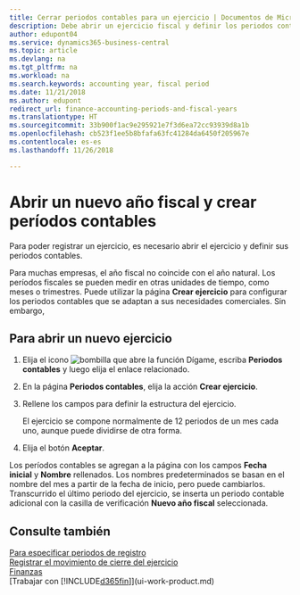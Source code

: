 ```yaml
---
title: Cerrar periodos contables para un ejercicio | Documentos de Microsoft
description: Debe abrir un ejercicio fiscal y definir los periodos contables para poder registrar un ejercicio.
author: edupont04
ms.service: dynamics365-business-central
ms.topic: article
ms.devlang: na
ms.tgt_pltfrm: na
ms.workload: na
ms.search.keywords: accounting year, fiscal period
ms.date: 11/21/2018
ms.author: edupont
redirect_url: finance-accounting-periods-and-fiscal-years
ms.translationtype: HT
ms.sourcegitcommit: 33b900f1ac9e295921e7f3d6ea72cc93939d8a1b
ms.openlocfilehash: cb523f1ee5b8bfafa63fc41284da6450f205967e
ms.contentlocale: es-es
ms.lasthandoff: 11/26/2018

---
```

# <a name="open-a-new-fiscal-year-and-create-accounting-periods"></a>Abrir un nuevo año fiscal y crear períodos contables
Para poder registrar un ejercicio, es necesario abrir el ejercicio y definir sus periodos contables.  

Para muchas empresas, el año fiscal no coincide con el año natural. Los períodos fiscales se pueden medir en otras unidades de tiempo, como meses o trimestres. Puede utilizar la página **Crear ejercicio** para configurar los periodos contables que se adaptan a sus necesidades comerciales. Sin embargo,   

## <a name="to-open-a-new-fiscal-year"></a>Para abrir un nuevo ejercicio
1. Elija el icono ![bombilla que abre la función Dígame](media/ui-search/search_small.png "Dígame que desea hacer"), escriba **Periodos contables** y luego elija el enlace relacionado.
2. En la página **Periodos contables**, elija la acción **Crear ejercicio**.
3. Rellene los campos para definir la estructura del ejercicio.

    El ejercicio se compone normalmente de 12 periodos de un mes cada uno, aunque puede dividirse de otra forma.
4. Elija el botón **Aceptar**.

Los períodos contables se agregan a la página con los campos **Fecha inicial** y **Nombre** rellenados. Los nombres predeterminados se basan en el nombre del mes a partir de la fecha de inicio, pero puede cambiarlos. Transcurrido el último periodo del ejercicio, se inserta un periodo contable adicional con la casilla de verificación **Nuevo año fiscal** seleccionada.  


## <a name="see-also"></a>Consulte también
[Para especificar periodos de registro](finance-how-specify-posting-periods.md)  
[Registrar el movimiento de cierre del ejercicio](year-how-post-year-end-close-entry.md)  
[Finanzas](finance.md)  
[Trabajar con [!INCLUDE[d365fin](includes/d365fin_md.md)]](ui-work-product.md)


